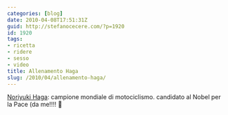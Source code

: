```yaml
---
categories: [blog]
date: 2010-04-08T17:51:31Z
guid: http://stefanocecere.com/?p=1920
id: 1920
tags:
- ricetta
- ridere
- sesso
- video
title: Allenamento Haga
slug: /2010/04/allenamento-haga/
---
```


[Noriyuki Haga](http://it.wikipedia.org/wiki/Noriyuki_Haga): campione mondiale di motociclismo. candidato al Nobel per la Pace (da me!!!! 🙂